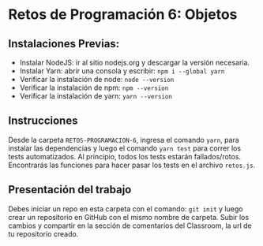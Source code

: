 # Retos de Programación 6: Objetos

## Instalaciones Previas:

- Instalar NodeJS: ir al sitio nodejs.org y descargar la versión necesaria.
- Instalar Yarn: abrir una consola y escribir: `npm i --global yarn`
- Verificar la instalación de node: `node --version`
- Verificar la instalación de npm: `npm --version`
- Verificar la instalación de yarn: `yarn --version`

## Instrucciones

Desde la carpeta `RETOS-PROGRAMACION-6`, ingresa el comando `yarn`, para instalar las dependencias y luego el comando `yarn test` para correr los tests automatizados. Al principio, todos los tests estarán fallados/rotos. Encontrarás las funciones para hacer pasar los tests en el archivo `retos.js`.

## Presentación del trabajo

Debes iniciar un repo en esta carpeta con el comando: `git init` y luego crear un repositorio en GitHub con el mismo nombre de carpeta.
Subir los cambios y compartir en la sección de comentarios del Classroom, la url de tu repositorio creado.
